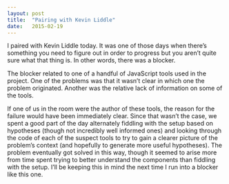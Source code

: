 ```yaml
---
layout: post
title:  "Pairing with Kevin Liddle"
date:   2015-02-19
---
```


I paired with Kevin Liddle today. It was one of those days when there’s something you need to figure out in order to progress but you aren’t quite sure what that thing is. In other words, there was a blocker.

The blocker related to one of a handful of JavaScript tools used in the project. One of the problems was that it wasn’t clear in which one the problem originated. Another was the relative lack of information on some of the tools.

If one of us in the room were the author of these tools, the reason for the failure would have been immediately clear. Since that wasn’t the case, we spent a good part of the day alternately fiddling with the setup based on hypotheses (though not incredibly well informed ones) and looking through the code of each of the suspect tools to try to gain a clearer picture of the problem’s context (and hopefully to generate more useful hypotheses). The problem eventually got solved in this way, though it seemed to arise more from time spent trying to better understand the components than fiddling with the setup. I’ll be keeping this in mind the next time I run into a blocker like this one.